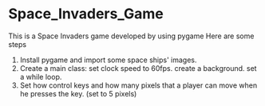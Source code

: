 # Space_Invaders_Game
This is a Space Invaders game developed by using pygame
Here are some steps

1. Install pygame and import some space ships' images. 
2. Create a main class: set clock speed to 60fps. create a background. set a while loop. 
3. Set how control keys and how many pixels that a player can move when he presses the key. (set to 5 pixels) 
